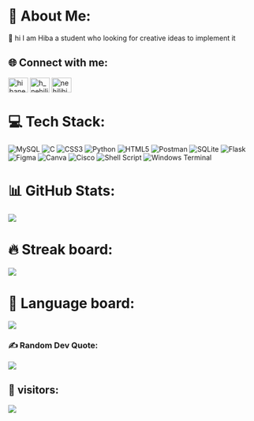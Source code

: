 # 💫 About Me:
🔭 hi I am Hiba a student who looking for creative ideas to implement it


## 🌐 Connect with me:
<p align="left">
<a href="https://linkedin.com/in/hibanehili" target="blank"><img align="center" src="https://raw.githubusercontent.com/rahuldkjain/github-profile-readme-generator/master/src/images/icons/Social/linked-in-alt.svg" alt="hibanehili" height="30" width="40" /></a>
<a href="https://www.hackerrank.com/h_nehili" target="blank"><img align="center" src="https://raw.githubusercontent.com/rahuldkjain/github-profile-readme-generator/master/src/images/icons/Social/hackerrank.svg" alt="h_nehili" height="30" width="40" /></a>
<a href="https://discord.gg/nehilihiba" target="blank"><img align="center" src="https://raw.githubusercontent.com/rahuldkjain/github-profile-readme-generator/master/src/images/icons/Social/discord.svg" alt="nehilihiba" height="30" width="40" /></a>
</p>

# 💻 Tech Stack:
![MySQL](https://img.shields.io/badge/mysql-%2300000f.svg?style=for-the-badge&logo=mysql&logoColor=white) ![C](https://img.shields.io/badge/c-%2300599C.svg?style=for-the-badge&logo=c&logoColor=white) ![CSS3](https://img.shields.io/badge/css3-%231572B6.svg?style=for-the-badge&logo=css3&logoColor=white) ![Python](https://img.shields.io/badge/python-3670A0?style=for-the-badge&logo=python&logoColor=ffdd54) ![HTML5](https://img.shields.io/badge/html5-%23E34F26.svg?style=for-the-badge&logo=html5&logoColor=white) ![Postman](https://img.shields.io/badge/Postman-FF6C37?style=for-the-badge&logo=postman&logoColor=white) ![SQLite](https://img.shields.io/badge/sqlite-%2307405e.svg?style=for-the-badge&logo=sqlite&logoColor=white) ![Flask](https://img.shields.io/badge/flask-%23000.svg?style=for-the-badge&logo=flask&logoColor=white) ![Figma](https://img.shields.io/badge/figma-%23F24E1E.svg?style=for-the-badge&logo=figma&logoColor=white) ![Canva](https://img.shields.io/badge/Canva-%2300C4CC.svg?style=for-the-badge&logo=Canva&logoColor=white) ![Cisco](https://img.shields.io/badge/cisco-%23049fd9.svg?style=for-the-badge&logo=cisco&logoColor=black) ![Shell Script](https://img.shields.io/badge/shell_script-%23121011.svg?style=for-the-badge&logo=gnu-bash&logoColor=white) ![Windows Terminal](https://img.shields.io/badge/Windows%20Terminal-%234D4D4D.svg?style=for-the-badge&logo=windows-terminal&logoColor=white)

# 📊 GitHub Stats:
<a align="center" href='https://github-readme-stats.vercel.app/api?username=hibounashi&theme=dark&hide_border=true&include_all_commits=true&count_private=true'></a>
![](https://github-readme-stats.vercel.app/api?username=hibounashi&theme=dark&hide_border=true&include_all_commits=true&count_private=true)<br/>

# 🔥 Streak board: 
![](https://github-readme-streak-stats.herokuapp.com/?user=hibounashi&theme=dark&hide_border=true)<br/>

# 🎫 Language board:
![](https://github-readme-stats.vercel.app/api/top-langs/?username=hibounashi&theme=dark&hide_border=true&include_all_commits=true&count_private=true&layout=compact)

### ✍️ Random Dev Quote:
![](https://quotes-github-readme.vercel.app/api?type=horizontal&theme=dark)

## 👀 visitors:
[![](https://visitcount.itsvg.in/api?id=hibounashi&icon=7&color=12)](https://visitcount.itsvg.in)


